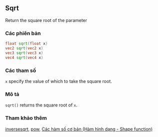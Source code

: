 ## Sqrt
Return the square root of the parameter

### Các phiên bản
```glsl
float sqrt(float x)  
vec2 sqrt(vec2 x)  
vec3 sqrt(vec3 x)  
vec4 sqrt(vec4 x)
```

### Các tham số
```x``` specify the value of which to take the square root.

### Mô tả
```sqrt()``` returns the square root of ```x```.

<div class="simpleFunction" data="y = sqrt(x); "></div>

<div class="codeAndCanvas" data="../07/circle-making.frag"></div>

### Tham khảo thêm
[inversesqrt](/glossary/?lan=vi&search=inversesqrt), [pow](/glossary/?lan=vi&search=pow), [Các hàm số cơ bản (Hàm hình dạng - Shape function)](/05/?lan=vi)
